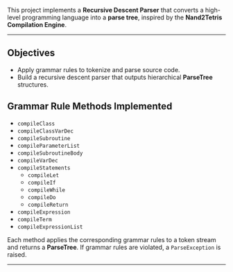This project implements a **Recursive Descent Parser** that converts a high-level programming language into a **parse tree**, inspired by the **Nand2Tetris Compilation Engine**.

---

## Objectives

- Apply grammar rules to tokenize and parse source code.
- Build a recursive descent parser that outputs hierarchical **ParseTree** structures.

## Grammar Rule Methods Implemented

- `compileClass`
- `compileClassVarDec`
- `compileSubroutine`
- `compileParameterList`
- `compileSubroutineBody`
- `compileVarDec`
- `compileStatements`
  - `compileLet`
  - `compileIf`
  - `compileWhile`
  - `compileDo`
  - `compileReturn`
- `compileExpression`
- `compileTerm`
- `compileExpressionList`

Each method applies the corresponding grammar rules to a token stream and returns a **ParseTree**. If grammar rules are violated, a `ParseException` is raised.

---
